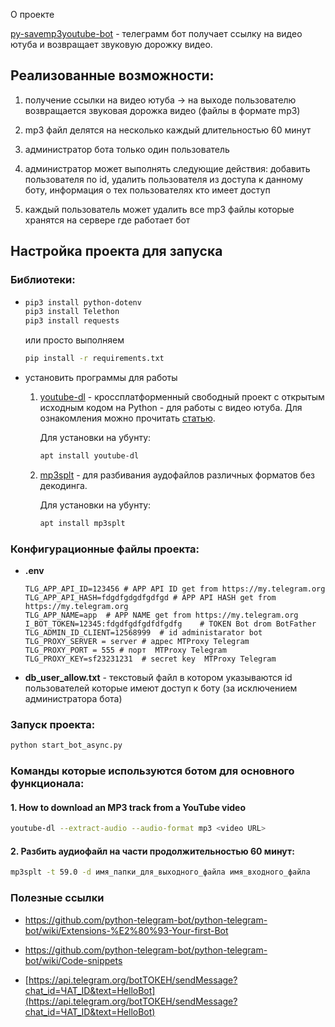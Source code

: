 О проекте

[py-savemp3youtube-bot](https://github.com/kaefik/py-savemp3youtube-bot) - телеграмм бот получает ссылку на видео ютуба и возвращает звуковую дорожку видео.

## Реализованные возможности:

1. получение ссылки на видео ютуба -> на выходе пользователю возвращается звуковая дорожка видео (файлы в формате mp3)

2. mp3 файл делятся на несколько каждый длительностью 60 минут

3. администратор бота только один пользователь

4. администратор может выполнять следующие действия: добавить пользователя по id, удалить пользователя из доступа к данному боту, информация о тех пользователях кто имеет доступ

5. каждый пользователь может удалить все mp3 файлы которые хранятся на сервере где работает бот


## Настройка проекта для запуска

### Библиотеки:

* ```bash
  pip3 install python-dotenv	
  pip3 install Telethon
  pip3 install requests
  ```

  или просто выполняем 

  ```bash
  pip install -r requirements.txt
  ```

* установить программы для работы

  1. [youtube-dl](https://www.youtube-dl.org/) - кроссплатформенный свободный проект с открытым исходным кодом на Python - для работы с видео ютуба. Для ознакомления можно прочитать [статью](https://habr.com/ru/post/369853/).

     Для установки на убунту: 

     ```bash
     apt install youtube-dl
     ```

  2. [mp3splt](http://mp3splt.sourceforge.net/mp3splt_page/home.php) - для разбивания аудофайлов различных форматов без декодинга.

     Для установки на убунту: 

     ```bash
     apt install mp3splt
     ```

     

### Конфигурационные файлы проекта:

* **.env** 

  ```
  TLG_APP_API_ID=123456 # APP API ID get from https://my.telegram.org
  TLG_APP_API_HASH=fdgdfgdgdfgdfgd # APP API HASH get from https://my.telegram.org
  TLG_APP_NAME=app  # APP NAME get from https://my.telegram.org
  I_BOT_TOKEN=12345:fdgdfgdfgdfdfgdfg    # TOKEN Bot drom BotFather
  TLG_ADMIN_ID_CLIENT=12568999  # id administarator bot
  TLG_PROXY_SERVER = server # адрес MTProxy Telegram
  TLG_PROXY_PORT = 555 # порт  MTProxy Telegram
  TLG_PROXY_KEY=sf23231231  # secret key  MTProxy Telegram
  ```

* **db_user_allow.txt** - текстовый файл в котором указываются id пользователей которые имеют доступ к боту (за исключением администратора бота)

### Запуск проекта:

```bash
python start_bot_async.py
```

### Команды которые используются ботом для основного функционала:

#### 1. How to download an MP3 track from a YouTube video

```bash
youtube-dl --extract-audio --audio-format mp3 <video URL>
```

#### 2. Разбить аудиофайл на части продолжительностью 60 минут:

```bash
mp3splt -t 59.0 -d имя_папки_для_выходного_файла имя_входного_файла
```

### Полезные ссылки

   * https://github.com/python-telegram-bot/python-telegram-bot/wiki/Extensions-%E2%80%93-Your-first-Bot
* https://github.com/python-telegram-bot/python-telegram-bot/wiki/Code-snippets

* [https://api.telegram.org/botТОКЕН/sendMessage?chat_id=ЧАТ_ID&text=HelloBot](https://api.telegram.org/botТОКЕН/sendMessage?chat_id=ЧАТ_ID&text=HelloBot) 